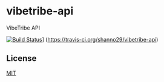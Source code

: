 # vibetribe-api
VibeTribe API


[![Build Status](https://travis-ci.org/shanno29/vibetribe-api.svg?branch=master)](https://travis-ci.org/shanno29/vibetribe-api)]
(https://travis-ci.org/shanno29/vibetribe-api)

## License

  [MIT](LICENSE)